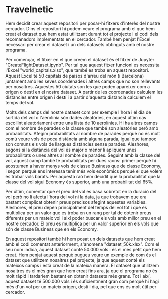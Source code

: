 # Travelnetic

Hem decidit crear aquest repositori per posar-hi fitxers d'interès del nostre cercador. Dins el repositori hi podem veure el programa amb el que hem creat el dataset que hem estat utilitzant durant tot el projecte i el codi dels recomanadors implementats en el cercador. També hem penjat l'Excel necessari per crear el dataset i un dels datasets obtinguts amb el nostre programa.

Per començar, el fitxer en el que creem el dataset és el fitxer de Jupyter "CreateFlightDataset.ipynb". Per tal que aquest fitxer funcioni es necessita l'Excel "world_capitals.xlsx", que també es troba en aquest repositori. Aquest Excel té 50 capitals de paísos d'arreu del món (i Barcelona) juntament amb les seves coordenades i altres camps que no son rellevants per nosaltres. Aquestes 50 ciutats son les que poden apareixer com a origen o destí en el nostre dataset. A partir de les coordenades calculem les distàncies entre origen i destí i a partir d'aquesta distància calculem el temps del vol.

Molts dels camps del nostre dataset com per exemple l'hora i el dia de sortida del vol o l'aerolínia són dades aleatòries, en aquest últim cas escollint aleatòriament entre una llista de 10 aerolínies. Hi ha altres camps com el nombre de parades o la classe que també son aleatòries però amb probabilitats. Afegim probabilitats al nombre de parades perquè no és molt comú veure vols de poca distància amb alguna parada, igual que tampoc son comuns els vols de llargues distàncies sense parades. Aleshores, segons si la distància del vol és major o menor li apliquem unes probabilitats o unes altres al nombre de parades. Seguint amb la classe del vol, aquest camp també té probabilitats per dues raons: primer perquè hi acostumen a haver menys vols de classe Business que de classe Economy, i segon perquè ens interessa tenir més vols econòmics perquè el que volem és trobar vols barats. Per aquesta raó hem decidit que la probabilitat que la classe del vol sigui Economy és superior, amb una probabilitat del 65%.

Per últim, comentar que el preu del vol es basa sobretot en la duració del vol però no li afecta l'hora del vol ni la data, ja que trobavem que era bastant complicat obtenir preus precisos afegint aquestes variables. Aleshores, el preu depèn principalment del temps del vol tot i que es multiplica per un valor que es troba en un rang per tal de obtenir preus diferents per un mateix vol i així poder buscar els vols amb millor preu en el nostre cercador. El preu es multiplica per un valor superior en els vols que són de classe Business que en els Economy.


En aquest repositori també hi hem posat un dels datasets que hem creat amb el codi comentat anteriorment, s'anomena "dataset_50k.xlsx". Com el seu nom indica, aquest dataset conté 50.000 vols i és el més petit que hem creat. Hem penjat aquest perquè pugueu veure un exemple de com és el dataset que utilitzem nosaltres pel projecte, ja que aquest conté els mateixos camps i està creat de la mateixa manera.
El dataset que utilitzem nosaltres és el més gran que hem creat fins ara, ja que el programa no és molt ràpid i tardariem bastant en obtenir datasets més grans. Tot i així, aquest dataset té 500.000 vols i és suficientment gran com perquè hi hagi més d'un vol per un mateix origen, destí i dia, pel que ens és molt útil per cercador.


